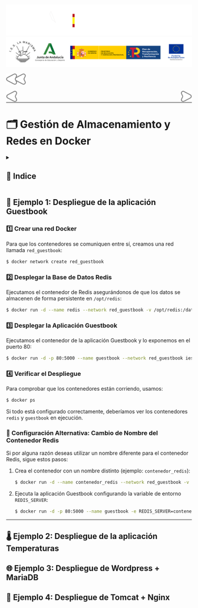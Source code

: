 ![](/.resGen/_bannerD.png#gh-dark-mode-only)
![](/.resGen/_bannerL.png#gh-light-mode-only)

<a href="../readme.md"><img src="/.resGen/_back.svg" width="52.5"></a>

<a href="../3/readme.md"><img src="/.resGen/_arrow_r.svg" width="30" align="left"></a>
<a href="../5/readme.md"><img src="/.resGen/_arrow.svg" width="30" align="right"></a>

<br>

---

# 🗂️ Gestión de Almacenamiento y Redes en Docker

<details>

<summary>

## 📌 Indice

</summary>

- [🗂️ Gestión de Almacenamiento y Redes en Docker](#️-gestión-de-almacenamiento-y-redes-en-docker)
  - [📌 Indice](#-indice)
  - [🚀 Ejemplo 1: Despliegue de la aplicación Guestbook](#-ejemplo-1-despliegue-de-la-aplicación-guestbook)
    - [1️⃣ Crear una red Docker](#1️⃣-crear-una-red-docker)
    - [2️⃣ Desplegar la Base de Datos Redis](#2️⃣-desplegar-la-base-de-datos-redis)
    - [3️⃣ Desplegar la Aplicación Guestbook](#3️⃣-desplegar-la-aplicación-guestbook)
    - [4️⃣ Verificar el Despliegue](#4️⃣-verificar-el-despliegue)
    - [🔄 Configuración Alternativa: Cambio de Nombre del Contenedor Redis](#-configuración-alternativa-cambio-de-nombre-del-contenedor-redis)
  - [🌡️ Ejemplo 2: Despliegue de la aplicación Temperaturas](#️-ejemplo-2-despliegue-de-la-aplicación-temperaturas)
  - [🌐 Ejemplo 3: Despliegue de Wordpress + MariaDB](#-ejemplo-3-despliegue-de-wordpress--mariadb)
  - [🚀 Ejemplo 4: Despliegue de Tomcat + Nginx](#-ejemplo-4-despliegue-de-tomcat--nginx)

</details>

## 🚀 Ejemplo 1: Despliegue de la aplicación Guestbook

### 1️⃣ Crear una red Docker
Para que los contenedores se comuniquen entre sí, creamos una red llamada `red_guestbook`:

```bash
$ docker network create red_guestbook
```

### 2️⃣ Desplegar la Base de Datos Redis
Ejecutamos el contenedor de Redis asegurándonos de que los datos se almacenen de forma persistente en `/opt/redis`:

```bash
$ docker run -d --name redis --network red_guestbook -v /opt/redis:/data redis redis-server --appendonly yes
```

### 3️⃣ Desplegar la Aplicación Guestbook
Ejecutamos el contenedor de la aplicación Guestbook y lo exponemos en el puerto 80:

```bash
$ docker run -d -p 80:5000 --name guestbook --network red_guestbook iesgn/guestbook
```

### 4️⃣ Verificar el Despliegue
Para comprobar que los contenedores están corriendo, usamos:

```bash
$ docker ps
```

Si todo está configurado correctamente, deberíamos ver los contenedores `redis` y `guestbook` en ejecución.

### 🔄 Configuración Alternativa: Cambio de Nombre del Contenedor Redis
Si por alguna razón deseas utilizar un nombre diferente para el contenedor Redis, sigue estos pasos:

1. Crea el contenedor con un nombre distinto (ejemplo: `contenedor_redis`):

   ```bash
   $ docker run -d --name contenedor_redis --network red_guestbook -v /opt/redis:/data redis redis-server --appendonly yes
   ```

2. Ejecuta la aplicación Guestbook configurando la variable de entorno `REDIS_SERVER`:

   ```bash
   $ docker run -d -p 80:5000 --name guestbook -e REDIS_SERVER=contenedor_redis --network red_guestbook iesgn/guestbook
   ```

---

## 🌡️ Ejemplo 2: Despliegue de la aplicación Temperaturas



## 🌐 Ejemplo 3: Despliegue de Wordpress + MariaDB



## 🚀 Ejemplo 4: Despliegue de Tomcat + Nginx

